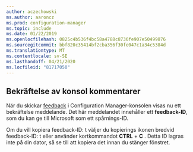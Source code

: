 ```yaml
---
author: aczechowski
ms.author: aaroncz
ms.prod: configuration-manager
ms.topic: include
ms.date: 01/22/2019
ms.openlocfilehash: 0825c4b536f4bc58a4788c8736fe907e50499876
ms.sourcegitcommit: bbf820c35414bf2cba356f30fe047c1a34c5384d
ms.translationtype: MT
ms.contentlocale: sv-SE
ms.lasthandoff: 04/21/2020
ms.locfileid: "81717050"
---
```

## <a name="confirmation-of-console-feedback"></a><a name="bkmk_feedback"></a>Bekräftelse av konsol kommentarer
<!--3556010-->

När du skickar [feedback](../../../../understand/find-help.md#product-feedback) i Configuration Manager-konsolen visas nu ett bekräftelse meddelande. Det här meddelandet innehåller ett **feedback-ID**, som du kan ge till Microsoft som ett spårnings-ID. 

Om du vill kopiera feedback-ID: t väljer du kopierings ikonen bredvid feedback-ID: t eller använder kortkommandot **CTRL** + **C** . Detta ID lagras inte på din dator, så se till att kopiera det innan du stänger fönstret. 

